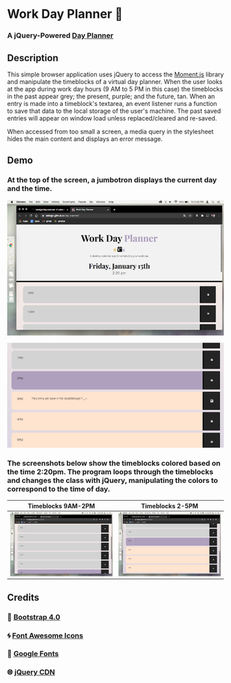 # Work Day Planner :calendar:
### A jQuery-Powered [Day Planner](https://katsign.github.io/day-planner/)

## Description
This simple browser application uses jQuery to access the [Moment.js](https://momentjs.com/) library and manipulate the timeblocks of a virtual day planner. When the user looks at the app during work day hours (9 AM to 5 PM in this case) the timeblocks in the past appear grey; the present, purple; and the future, tan. When an entry is made into a timeblock's textarea, an event listener runs a function to save that data to the local storage of the user's machine. The past saved entries will appear on window load unless replaced/cleared and re-saved.

When accessed from too small a screen, a media query in the stylesheet hides the main content and displays an error message.

## Demo

### At the top of the screen, a jumbotron displays the current day and the time.
![Demo of Day Planner](screenshots/jumbo.png)


![Demo of Day Planner](screenshots/entry.png)
### The screenshots below show the timeblocks colored based on the time 2:20pm. The program loops through the timeblocks and changes the class with jQuery, manipulating the colors to correspond to the time of day.

Timeblocks 9AM-2PM            |  Timeblocks 2-5PM
:-------------------------:|:-------------------------:
![Demo of Day Planner](screenshots/9-2.png)  |  ![Demo of Day Planner](screenshots/2-5.png)

## Credits

### :milky_way: [Bootstrap 4.0](https://getbootstrap.com)
### :cyclone: [Font Awesome Icons](https://fontawesome.com/icons?d=gallery)
### :blue_book: [Google Fonts](https://code.jquery.com/)
### :globe_with_meridians: [jQuery CDN](https://fonts.google.com/)
